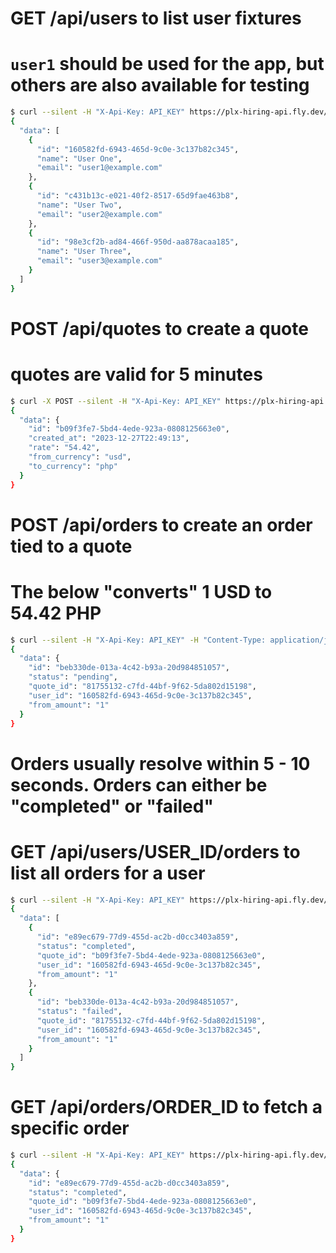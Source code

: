 # GET /api/users to list user fixtures

# `user1` should be used for the app, but others are also available for testing

```bash
$ curl --silent -H "X-Api-Key: API_KEY" https://plx-hiring-api.fly.dev/api/users | jq
{
  "data": [
    {
      "id": "160582fd-6943-465d-9c0e-3c137b82c345",
      "name": "User One",
      "email": "user1@example.com"
    },
    {
      "id": "c431b13c-e021-40f2-8517-65d9fae463b8",
      "name": "User Two",
      "email": "user2@example.com"
    },
    {
      "id": "98e3cf2b-ad84-466f-950d-aa878acaa185",
      "name": "User Three",
      "email": "user3@example.com"
    }
  ]
}
```

# POST /api/quotes to create a quote

# quotes are valid for 5 minutes

```bash
$ curl -X POST --silent -H "X-Api-Key: API_KEY" https://plx-hiring-api.fly.dev/api/quotes | jq
{
  "data": {
    "id": "b09f3fe7-5bd4-4ede-923a-0808125663e0",
    "created_at": "2023-12-27T22:49:13",
    "rate": "54.42",
    "from_currency": "usd",
    "to_currency": "php"
  }
}
```

# POST /api/orders to create an order tied to a quote

# The below "converts" 1 USD to 54.42 PHP

```bash
$ curl --silent -H "X-Api-Key: API_KEY" -H "Content-Type: application/json" --request POST --data '{"quote_id":"81755132-c7fd-44bf-9f62-5da802d15198","user_id":"160582fd-6943-465d-9c0e-3c137b82c345","from_amount":"1"}' https://plx-hiring-api.fly.dev/api/orders | jq
{
  "data": {
    "id": "beb330de-013a-4c42-b93a-20d984851057",
    "status": "pending",
    "quote_id": "81755132-c7fd-44bf-9f62-5da802d15198",
    "user_id": "160582fd-6943-465d-9c0e-3c137b82c345",
    "from_amount": "1"
  }
}
```

# Orders usually resolve within 5 - 10 seconds. Orders can either be "completed" or "failed"

# GET /api/users/USER_ID/orders to list all orders for a user

```bash
$ curl --silent -H "X-Api-Key: API_KEY" https://plx-hiring-api.fly.dev/api/users/160582fd-6943-465d-9c0e-3c137b82c345/orders | jq
{
  "data": [
    {
      "id": "e89ec679-77d9-455d-ac2b-d0cc3403a859",
      "status": "completed",
      "quote_id": "b09f3fe7-5bd4-4ede-923a-0808125663e0",
      "user_id": "160582fd-6943-465d-9c0e-3c137b82c345",
      "from_amount": "1"
    },
    {
      "id": "beb330de-013a-4c42-b93a-20d984851057",
      "status": "failed",
      "quote_id": "81755132-c7fd-44bf-9f62-5da802d15198",
      "user_id": "160582fd-6943-465d-9c0e-3c137b82c345",
      "from_amount": "1"
    }
  ]
}
```

# GET /api/orders/ORDER_ID to fetch a specific order

```bash
$ curl --silent -H "X-Api-Key: API_KEY" https://plx-hiring-api.fly.dev/api/orders/e89ec679-77d9-455d-ac2b-d0cc3403a859 | jq
{
  "data": {
    "id": "e89ec679-77d9-455d-ac2b-d0cc3403a859",
    "status": "completed",
    "quote_id": "b09f3fe7-5bd4-4ede-923a-0808125663e0",
    "user_id": "160582fd-6943-465d-9c0e-3c137b82c345",
    "from_amount": "1"
  }
}
```
